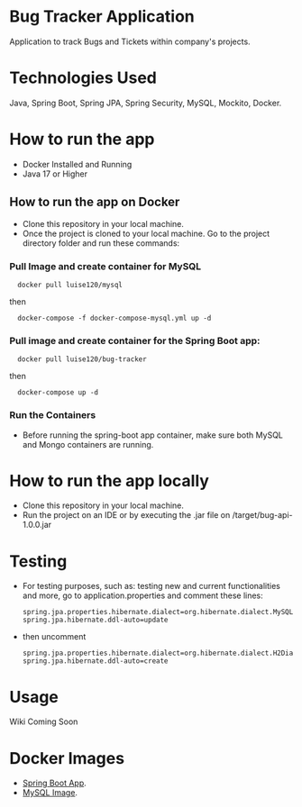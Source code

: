 # Bug Tracker Application
Application to track Bugs and Tickets within company's projects.

# Technologies Used
Java, Spring Boot, Spring JPA, Spring Security, MySQL, Mockito, Docker.

# How to run the app
- Docker Installed and Running
- Java 17 or Higher

## How to run the app on Docker
- Clone this repository in your local machine.
- Once the project is cloned to your local machine. Go to the project directory folder and run these commands:
 
### Pull Image and create container for MySQL
```
  docker pull luise120/mysql
```
then
```
  docker-compose -f docker-compose-mysql.yml up -d
```

### Pull image and create container for the Spring Boot app:
```
  docker pull luise120/bug-tracker
```
then
```
  docker-compose up -d
```

### Run the Containers
- Before running the spring-boot app container, make sure both MySQL and Mongo containers are running.

# How to run the app locally
- Clone this repository in your local machine.
- Run the project on an IDE or by executing the .jar file on /target/bug-api-1.0.0.jar

# Testing
- For testing purposes, such as: testing new and current functionalities and more, go to application.properties and comment these lines:
  ```
  spring.jpa.properties.hibernate.dialect=org.hibernate.dialect.MySQL8Dialect
  spring.jpa.hibernate.ddl-auto=update
  ```
- then uncomment
  ```
  spring.jpa.properties.hibernate.dialect=org.hibernate.dialect.H2Dialect
  spring.jpa.hibernate.ddl-auto=create
  ```
  

# Usage
  Wiki Coming Soon

# Docker Images
- [Spring Boot App](https://hub.docker.com/r/luise120/bug-tracker).
- [MySQL Image](https://hub.docker.com/r/luise120/mysql).
